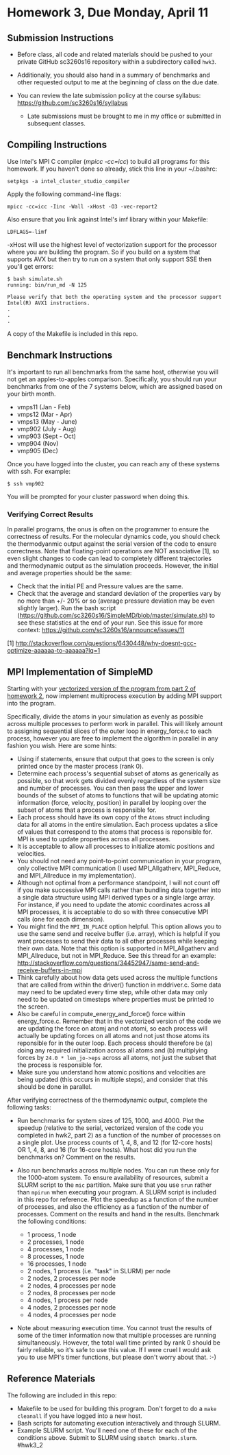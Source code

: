 # Homework 3, Due Monday, April 11

## Submission Instructions

* Before class, all code and related materials should be pushed to your private GitHub sc3260s16 repository within a subdirectory called ```hwk3```.

* Additionally, you should also hand in a summary of benchmarks and other requested output to me at the beginning of class on the due date.

* You can review the late submission policy at the course syllabus: https://github.com/sc3260s16/syllabus

  * Late submissions must be brought to me in my office or submitted in subsequent classes.

## Compiling Instructions

Use Intel's MPI C compiler (*mpicc -cc=icc*) to build all programs for this homework. If you haven't done so already, stick 
this line in your ~/.bashrc:

```
setpkgs -a intel_cluster_studio_compiler
```

Apply the following command-line flags:

```
mpicc -cc=icc -Iinc -Wall -xHost -O3 -vec-report2
```

Also ensure that you link against Intel's imf library within your Makefile:

```
LDFLAGS=-limf
```

-xHost will use the highest level of vectorization support for the processor where you are
building the program. So if you build on a system that supports AVX but then try to run on a system that only support SSE then
you'll get errors:

```
$ bash simulate.sh
running: bin/run_md -N 125

Please verify that both the operating system and the processor support Intel(R) AVX1 instructions.
.
.
.
```

A copy of the Makefile is included in this repo.

## Benchmark Instructions

It's important to run all benchmarks from the same host, otherwise you will not get an apples-to-apples comparison. Specifically,
you should run your benchmarks from one of the 7 systems below, which are assigned based on your birth month. 

* vmps11 (Jan - Feb)
* vmps12 (Mar - Apr)
* vmps13 (May - June)
* vmp902 (July - Aug)
* vmp903 (Sept - Oct)
* vmp904 (Nov)
* vmp905 (Dec)

Once you have logged into the cluster, you can reach any of these systems with ssh. For example:

```
$ ssh vmp902
```

You will be prompted for your cluster password when doing this.

### Verifying Correct Results

In parallel programs, the onus is often on the programmer to ensure the correctness of results. For the molecular dynamics code, you should check
the thermodyanmic output against the serial version of the code to ensure correctness. Note that floating-point operations are NOT associative [1], so
even slight changes to code can lead to completely different trajectories and thermodynamic output as the simulation proceeds. However, the initial and 
average properties should be the same:

* Check that the initial PE and Pressure values are the same.
* Check that the average and standard deviation of the properties vary by no more than +/- 20% or so (average pressure deviation may be even slightly larger). Run the bash script (https://github.com/sc3260s16/SimpleMD/blob/master/simulate.sh) to see these statistics at the end of your run. See this issue for more context: https://github.com/sc3260s16/announce/issues/11

[1] http://stackoverflow.com/questions/6430448/why-doesnt-gcc-optimize-aaaaaa-to-aaaaaa?lq=1

## MPI Implementation of SimpleMD

Starting with your [vectorized version of the program from part 2 of homework 2](https://github.com/sc3260s16/announce/tree/master/hwk2#part-2-vectorized-version-of-simplemd-13-of-grade), now implement multiprocess execution by adding MPI support into the program.

Specifically, divide the atoms in your simulation as evenly as possible across multiple processes to perform work in parallel. This will likely amount to assigning sequential slices of the outer loop in energy_force.c to each process, however you are free to implement the algorithm in parallel in any fashion you wish. Here are some hints:

* Using if statements, ensure that output that goes to the screen is only printed once by the master process (rank 0).
* Determine each process's sequential subset of atoms as generically as possible, so that work gets divided evenly regardless of the system size and number of processes. You can then pass the upper and lower bounds of the subset of atoms to functions that will be updating atomic information (force, velocity, position) in parallel by looping over the subset of atoms that a process is responsible for.
* Each process should have its own copy of the ```Atoms``` struct including data for all atoms in the entire simulation. Each process updates a slice of values that correspond to the atoms that process is reponsible for. MPI is used to update properties across all processes.
* It is acceptable to allow all processes to initialize atomic positions and velocities.
* You should not need any point-to-point communication in your program, only collective MPI communication (I used MPI_Allgatherv, MPI_Reduce, and MPI_Allreduce in my implementation). 
* Although not optimal from a performance standpoint, I will not count off if you make successive MPI calls rather than bundling data together into a single data structure using MPI derived types or a single large array. For instance, if you need to update the atomic coordinates across all MPI processes, it is acceptable to do so with three consecutive MPI calls (one for each dimension).
* You might find the ```MPI_IN_PLACE``` option helpful. This option allows you to use the same send and receive buffer (i.e. array), which is helpful if you want processes to send their data to all other processes while keeping their own data. Note that this option is supported in MPI_Allgatherv and MPI_Allreduce, but not in MPI_Reduce. See this thread for an example: http://stackoverflow.com/questions/34452947/same-send-and-receive-buffers-in-mpi
* Think carefully about how data gets used across the multiple functions that are called from within the driver() function in mddriver.c. Some data may need to be updated every time step, while other data may only need to be updated on timesteps where properties must be printed to the screen.
* Also be careful in compute_energy_and_force() force within energy_force.c. Remember that in the vectorized version of the code we are updating the force on atomj and not atomi, so each process will actually be updating forces on all atoms and not just those atoms its reponsible for in the outer loop. Each process should therefore be (a) doing any required initialization across all atoms and (b) multiplying forces by ```24.0 * len_jo->eps``` across all atoms, not just the subset that the process is responsible for.
* Make sure you understand how atomic positions and velocities are being updated (this occurs in multiple steps), and consider that this should be done in parallel.

After verifying correctness of the thermodynamic output, complete the following tasks:

* Run benchmarks for system sizes of 125, 1000, and 4000. Plot the speedup (relative to the serial, vectorized version of the code you completed in hwk2, part 2) as a function of the number of processes on a single plot. Use process counts of 1, 4, 8, and 12 (for 12-core hosts) OR 1, 4, 8, and 16 (for 16-core hosts). What host did you run the benchmarks on? Comment on the results.

* Also run benchmarks across multiple nodes. You can run these only for the 1000-atom system. To ensure availability of resources, submit a SLURM script to the ```mic``` partition. Make sure that you use ```srun``` rather than ```mpirun``` when executing your program. A SLURM script is included in this repo for reference. Plot the speedup as a function of the number of processes, and also the efficiency as a function of the number of processes. Comment on the results and hand in the results. Benchmark the following conditions:

	- 1 process, 1 node
	- 2 processes, 1 node
	- 4 processes, 1 node
	- 8 processes, 1 node
	- 16 processes, 1 node
	- 2 nodes, 1 process (i.e. "task" in SLURM) per node
	- 2 nodes, 2 processes per node
	- 2 nodes, 4 processes per node
	- 2 nodes, 8 processes per node
	- 4 nodes, 1 process per node
	- 4 nodes, 2 processes per node
	- 4 nodes, 4 processes per node

* Note about measuring execution time. You cannot trust the results of some of the timer information now that multiple processes are running simultaneously. However, the total wall time printed by rank 0 should be fairly reliable, so it's safe to use this value. If I were cruel I would ask you to use MPI's timer functions, but please don't worry about that. :-)

## Reference Materials

The following are included in this repo:

- Makefile to be used for building this program. Don't forget to do a ```make cleanall``` if you have logged into a new host.
- Bash scripts for automating execution interactively and through SLURM.
- Example SLURM script. You'll need one of these for each of the conditions above. Submit to SLURM using ```sbatch bmarks.slurm```.
#hwk3_2
